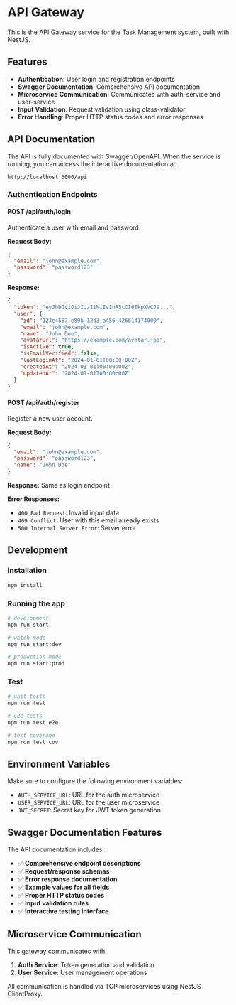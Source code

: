 # API Gateway

This is the API Gateway service for the Task Management system, built with NestJS.

## Features

- **Authentication**: User login and registration endpoints
- **Swagger Documentation**: Comprehensive API documentation
- **Microservice Communication**: Communicates with auth-service and user-service
- **Input Validation**: Request validation using class-validator
- **Error Handling**: Proper HTTP status codes and error responses

## API Documentation

The API is fully documented with Swagger/OpenAPI. When the service is running, you can access the interactive documentation at:

```
http://localhost:3000/api
```

### Authentication Endpoints

#### POST /api/auth/login

Authenticate a user with email and password.

**Request Body:**

```json
{
  "email": "john@example.com",
  "password": "password123"
}
```

**Response:**

```json
{
  "token": "eyJhbGciOiJIUzI1NiIsInR5cCI6IkpXVCJ9...",
  "user": {
    "id": "123e4567-e89b-12d3-a456-426614174000",
    "email": "john@example.com",
    "name": "John Doe",
    "avatarUrl": "https://example.com/avatar.jpg",
    "isActive": true,
    "isEmailVerified": false,
    "lastLoginAt": "2024-01-01T00:00:00Z",
    "createdAt": "2024-01-01T00:00:00Z",
    "updatedAt": "2024-01-01T00:00:00Z"
  }
}
```

#### POST /api/auth/register

Register a new user account.

**Request Body:**

```json
{
  "email": "john@example.com",
  "password": "password123",
  "name": "John Doe"
}
```

**Response:** Same as login endpoint

**Error Responses:**

- `400 Bad Request`: Invalid input data
- `409 Conflict`: User with this email already exists
- `500 Internal Server Error`: Server error

## Development

### Installation

```bash
npm install
```

### Running the app

```bash
# development
npm run start

# watch mode
npm run start:dev

# production mode
npm run start:prod
```

### Test

```bash
# unit tests
npm run test

# e2e tests
npm run test:e2e

# test coverage
npm run test:cov
```

## Environment Variables

Make sure to configure the following environment variables:

- `AUTH_SERVICE_URL`: URL for the auth microservice
- `USER_SERVICE_URL`: URL for the user microservice
- `JWT_SECRET`: Secret key for JWT token generation

## Swagger Documentation Features

The API documentation includes:

- ✅ **Comprehensive endpoint descriptions**
- ✅ **Request/response schemas**
- ✅ **Error response documentation**
- ✅ **Example values for all fields**
- ✅ **Proper HTTP status codes**
- ✅ **Input validation rules**
- ✅ **Interactive testing interface**

## Microservice Communication

This gateway communicates with:

1. **Auth Service**: Token generation and validation
2. **User Service**: User management operations

All communication is handled via TCP microservices using NestJS ClientProxy.
